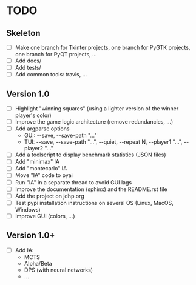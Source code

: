 # TODO

## Skeleton

- [ ] Make one branch for Tkinter projects, one branch for PyGTK projects, one branch for PyQT projects, ...
- [ ] Add docs/
- [ ] Add tests/
- [ ] Add common tools: travis, ...

## Version 1.0

- [ ] Highlight "winning squares" (using a lighter version of the winner player's color)
- [ ] Improve the game logic architecture (remove redundancies, ...)
- [ ] Add argparse options
    - GUI: --save, --save-path "..."
    - TUI: --save, --save-path "...", --quiet, --repeat N, --player1 "...", --player2 "..."
- [ ] Add a toolscript to display benchmark statistics (JSON files)
- [ ] Add "minimax" IA
- [ ] Add "montecarlo" IA
- [ ] Move "IA" code to pyai
- [ ] Run "IA" in a separate thread to avoid GUI lags
- [ ] Improve the documentation (sphinx) and the README.rst file
- [ ] Add the project on jdhp.org
- [ ] Test pypi installation instructions on several OS (Linux, MacOS, Windows)
- [ ] Improve GUI (colors, ...)

## Version 1.0+

- [ ] Add IA:
    - MCTS
    - Alpha/Beta
    - DPS (with neural networks)
    - ...

